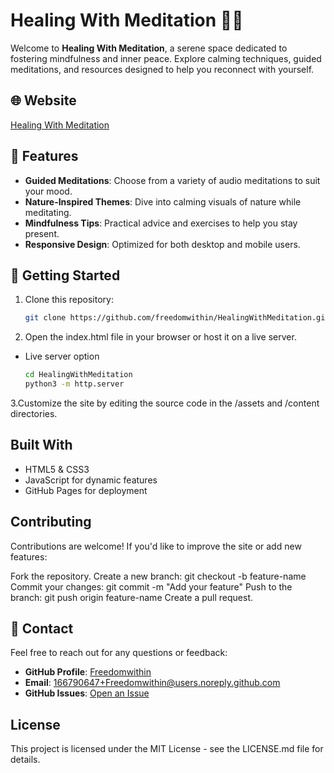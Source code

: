 # Healing With Meditation 🌿✨

Welcome to **Healing With Meditation**, a serene space dedicated to fostering mindfulness and inner peace. Explore calming techniques, guided meditations, and resources designed to help you reconnect with yourself.

## 🌐 Website

[Healing With Meditation](https://freedomwithin.github.io/HealingWithMeditation/)

## 📖 Features

- **Guided Meditations**: Choose from a variety of audio meditations to suit your mood.
- **Nature-Inspired Themes**: Dive into calming visuals of nature while meditating.
- **Mindfulness Tips**: Practical advice and exercises to help you stay present.
- **Responsive Design**: Optimized for both desktop and mobile users.

## 🚀 Getting Started

1. Clone this repository:
   ```bash
   git clone https://github.com/freedomwithin/HealingWithMeditation.git

2. Open the index.html file in your browser or host it on a live server.
* Live server option
   ```bash
   cd HealingWithMeditation
   python3 -m http.server
   ```

3.Customize the site by editing the source code in the /assets and /content directories.

## Built With
* HTML5 & CSS3
* JavaScript for dynamic features
* GitHub Pages for deployment
## Contributing
Contributions are welcome! If you'd like to improve the site or add new features:

Fork the repository.
Create a new branch: git checkout -b feature-name
Commit your changes: git commit -m "Add your feature"
Push to the branch: git push origin feature-name
Create a pull request.
## 📧 Contact

Feel free to reach out for any questions or feedback:
- **GitHub Profile**: [Freedomwithin](https://github.com/Freedomwithin)
- **Email**: 166790647+Freedomwithin@users.noreply.github.com
- **GitHub Issues**: [Open an Issue](https://github.com/freedomwithin/HealingWithMeditation/issues)
## License
This project is licensed under the MIT License - see the LICENSE.md file for details.
